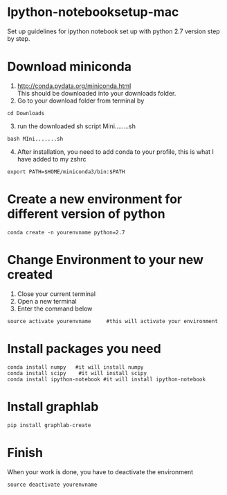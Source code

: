 # Ipython-notebooksetup-mac
Set up guidelines for ipython notebook set up with python 2.7 version step by step. 
# Download miniconda
1. http://conda.pydata.org/miniconda.html <br />
This should be downloaded into your downloads folder. <br />
2. Go to your download folder from terminal by <br />
```
cd Downloads
```
3. run the downloaded sh script Mini........sh <br />
```
bash MIni.......sh
```
4. After installation, you need to add conda to your profile, this is what I have added to my zshrc

```export PATH=$HOME/miniconda3/bin:$PATH```

# Create a new environment for different version of python
```
conda create -n yourenvname python=2.7
```
# Change Environment to your new created
1. Close your current terminal
2. Open a new terminal
3. Enter the command below
```
source activate yourenvname     #this will activate your environment
```

# Install packages you need
```
conda install numpy   #it will install numpy
conda install scipy    #it will install scipy
conda install ipython-notebook #it will install ipython-notebook
```
# Install graphlab
```
pip install graphlab-create
```
# Finish
When your work is done, you have to deactivate the environment 
```
source deactivate yourenvname
```
